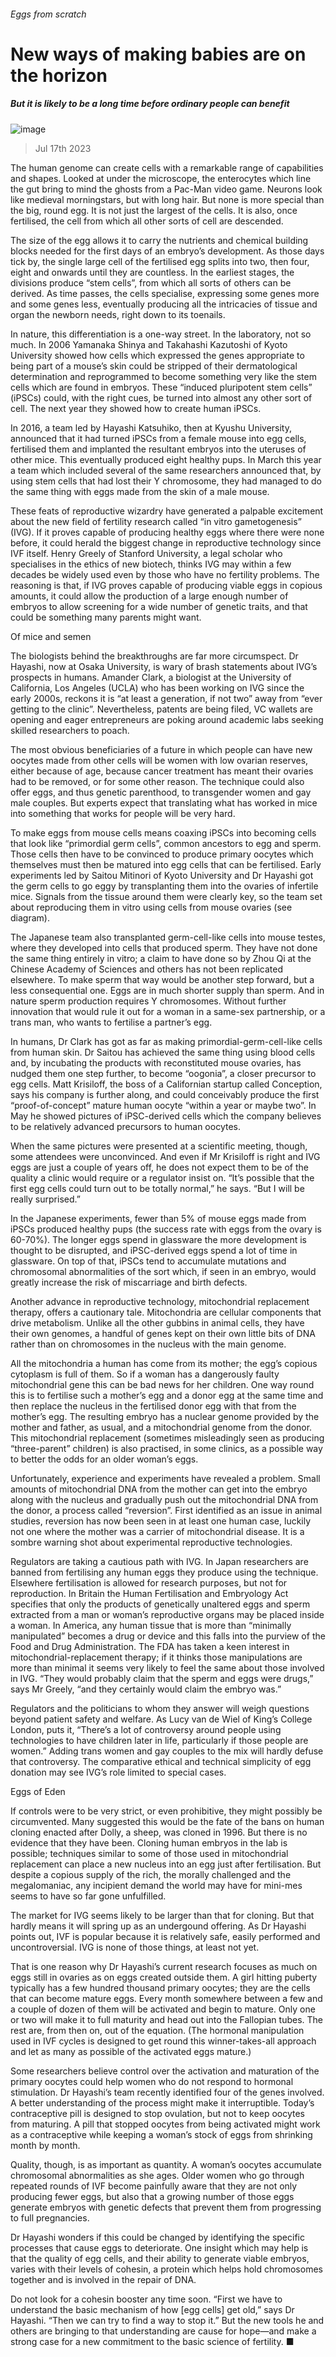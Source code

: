###### Eggs from scratch
# New ways of making babies are on the horizon 
##### But it is likely to be a long time before ordinary people can benefit 
![image](images/20230722_TQD006.jpg) 
> Jul 17th 2023 
The human genome can create cells with a remarkable range of capabilities and shapes. Looked at under the microscope, the enterocytes which line the gut bring to mind the ghosts from a Pac-Man video game. Neurons look like medieval morningstars, but with long hair. But none is more special than the big, round egg. It is not just the largest of the cells. It is also, once fertilised, the cell from which all other sorts of cell are descended.
The size of the egg allows it to carry the nutrients and chemical building blocks needed for the first days of an embryo’s development. As those days tick by, the single large cell of the fertilised egg splits into two, then four, eight and onwards until they are countless. In the earliest stages, the divisions produce “stem cells”, from which all sorts of others can be derived. As time passes, the cells specialise, expressing some genes more and some genes less, eventually producing all the intricacies of tissue and organ the newborn needs, right down to its toenails. 
In nature, this differentiation is a one-way street. In the laboratory, not so much. In 2006 Yamanaka Shinya and Takahashi Kazutoshi of Kyoto University showed how cells which expressed the genes appropriate to being part of a mouse’s skin could be stripped of their dermatological determination and reprogrammed to become something very like the stem cells which are found in embryos. These “induced pluripotent stem cells” (iPSCs) could, with the right cues, be turned into almost any other sort of cell. The next year they showed how to create human iPSCs.
In 2016, a team led by Hayashi Katsuhiko, then at Kyushu University, announced that it had turned iPSCs from a female mouse into egg cells, fertilised them and implanted the resultant embryos into the uteruses of other mice. This eventually produced eight healthy pups. In March this year a team which included several of the same researchers announced that, by using stem cells that had lost their Y chromosome, they had managed to do the same thing with eggs made from the skin of a male mouse.
These feats of reproductive wizardry have generated a palpable excitement about the new field of fertility research called “in vitro gametogenesis” (IVG). If it proves capable of producing healthy eggs where there were none before, it could herald the biggest change in reproductive technology since IVF itself. Henry Greely of Stanford University, a legal scholar who specialises in the ethics of new biotech, thinks IVG may within a few decades be widely used even by those who have no fertility problems. The reasoning is that, if IVG proves capable of producing viable eggs in copious amounts, it could allow the production of a large enough number of embryos to allow screening for a wide number of genetic traits, and that could be something many parents might want. 
Of mice and semen
The biologists behind the breakthroughs are far more circumspect. Dr Hayashi, now at Osaka University, is wary of brash statements about IVG’s prospects in humans. Amander Clark, a biologist at the University of California, Los Angeles (UCLA) who has been working on IVG since the early 2000s, reckons it is “at least a generation, if not two” away from “ever getting to the clinic”. Nevertheless, patents are being filed, VC wallets are opening and eager entrepreneurs are poking around academic labs seeking skilled researchers to poach.
The most obvious beneficiaries of a future in which people can have new oocytes made from other cells will be women with low ovarian reserves, either because of age, because cancer treatment has meant their ovaries had to be removed, or for some other reason. The technique could also offer eggs, and thus genetic parenthood, to transgender women and gay male couples. But experts expect that translating what has worked in mice into something that works for people will be very hard. 


To make eggs from mouse cells means coaxing iPSCs into becoming cells that look like “primordial germ cells”, common ancestors to egg and sperm. Those cells then have to be convinced to produce primary oocytes which themselves must then be matured into egg cells that can be fertilised. Early experiments led by Saitou Mitinori of Kyoto University and Dr Hayashi got the germ cells to go eggy by transplanting them into the ovaries of infertile mice. Signals from the tissue around them were clearly key, so the team set about reproducing them in vitro using cells from mouse ovaries (see diagram). 
The Japanese team also transplanted germ-cell-like cells into mouse testes, where they developed into cells that produced sperm. They have not done the same thing entirely in vitro; a claim to have done so by Zhou Qi at the Chinese Academy of Sciences and others has not been replicated elsewhere. To make sperm that way would be another step forward, but a less consequential one. Eggs are in much shorter supply than sperm. And in nature sperm production requires Y chromosomes. Without further innovation that would rule it out for a woman in a same-sex partnership, or a trans man, who wants to fertilise a partner’s egg. 
In humans, Dr Clark has got as far as making primordial-germ-cell-like cells from human skin. Dr Saitou has achieved the same thing using blood cells and, by incubating the products with reconstituted mouse ovaries, has nudged them one step further, to become “oogonia”, a closer precursor to egg cells. Matt Krisiloff, the boss of a Californian startup called Conception, says his company is further along, and could conceivably produce the first “proof-of-concept” mature human oocyte “within a year or maybe two”. In May he showed  pictures of iPSC-derived cells which the company believes to be relatively advanced precursors to human oocytes.
When the same pictures were presented at a scientific meeting, though, some attendees were unconvinced. And even if Mr Krisiloff is right and IVG eggs are just a couple of years off, he does not expect them to be of the quality a clinic would require or a regulator insist on. “It’s possible that the first egg cells could turn out to be totally normal,” he says. “But I will be really surprised.”
In the Japanese experiments, fewer than 5% of mouse eggs made from iPSCs produced healthy pups (the success rate with eggs from the ovary is 60-70%). The longer eggs spend in glassware the more development is thought to be disrupted, and iPSC-derived eggs spend a lot of time in glassware. On top of that, iPSCs tend to accumulate mutations and chromosomal abnormalities of the sort which, if seen in an embryo, would greatly increase the risk of miscarriage and birth defects. 
Another advance in reproductive technology, mitochondrial replacement therapy, offers a cautionary tale. Mitochondria are cellular components that drive metabolism. Unlike all the other gubbins in animal cells, they have their own genomes, a handful of genes kept on their own little bits of DNA rather than on chromosomes in the nucleus with the main genome. 
All the mitochondria a human has come from its mother; the egg’s copious cytoplasm is full of them. So if a woman has a dangerously faulty mitochondrial gene this can be bad news for her children. One way round this is to fertilise such a mother’s egg and a donor egg at the same time and then replace the nucleus in the fertilised donor egg with that from the mother’s egg. The resulting embryo has a nuclear genome provided by the mother and father, as usual, and a mitochondrial genome from the donor. This mitochondrial replacement (sometimes misleadingly seen as producing “three-parent” children) is also practised, in some clinics, as a possible way to better the odds for an older woman’s eggs. 
Unfortunately, experience and experiments have revealed a problem. Small amounts of mitochondrial DNA from the mother can get into the embryo along with the nucleus and gradually push out the mitochondrial DNA from the donor, a process called “reversion”. First identified as an issue in animal studies, reversion has now been seen in at least one human case, luckily not one where the mother was a carrier of mitochondrial disease. It is a sombre warning shot about experimental reproductive technologies. 
Regulators are taking a cautious path with IVG. In Japan researchers are banned from fertilising any human eggs they produce using the technique. Elsewhere fertilisation is allowed for research purposes, but not for reproduction. In Britain the Human Fertilisation and Embryology Act specifies that only the products of genetically unaltered eggs and sperm extracted from a man or woman’s reproductive organs may be placed inside a woman. In America, any human tissue that is more than “minimally manipulated” becomes a drug or device and this falls into the purview of the Food and Drug Administration. The FDA has taken a keen interest in mitochondrial-replacement therapy; if it thinks those manipulations are more than minimal it seems very likely to feel the same about those involved in IVG. “They would probably claim that the sperm and eggs were drugs,” says Mr Greely, “and they certainly would claim the embryo was.” 
Regulators and the politicians to whom they answer will weigh questions beyond patient safety and welfare. As Lucy van de Wiel of King’s College London, puts it, “There’s a lot of controversy around people using technologies to have children later in life, particularly if those people are women.” Adding trans women and gay couples to the mix will hardly defuse that controversy. The comparative ethical and technical simplicity of egg donation may see IVG’s role limited to special cases. 
Eggs of Eden
If controls were to be very strict, or even prohibitive, they might possibly be circumvented. Many suggested this would be the fate of the bans on human cloning enacted after Dolly, a sheep, was cloned in 1996. But there is no evidence that they have been. Cloning human embryos in the lab is possible; techniques similar to some of those used in mitochondrial replacement can place a new nucleus into an egg just after fertilisation. But despite a copious supply of the rich, the morally challenged and the megalomaniac, any incipient demand the world may have for mini-mes seems to have so far gone unfulfilled.
The market for IVG seems likely to be larger than that for cloning. But that hardly means it will spring up as an undergound offering. As Dr Hayashi points out, IVF is popular because it is relatively safe, easily performed and uncontroversial. IVG is none of those things, at least not yet. 
 
That is one reason why Dr Hayashi’s current research focuses as much on eggs still in ovaries as on eggs created outside them. A girl hitting puberty typically has a few hundred thousand primary oocytes; they are the cells that can become mature eggs. Every month somewhere between a few and a couple of dozen of them will be activated and begin to mature. Only one or two will make it to full maturity and head out into the Fallopian tubes. The rest are, from then on, out of the equation. (The hormonal manipulation used in IVF cycles is designed to get round this winner-takes-all approach and let as many as possible of the activated eggs mature.) 
Some researchers believe control over the activation and maturation of the primary oocytes could help women who do not respond to hormonal stimulation. Dr Hayashi’s team recently identified four of the genes involved. A better understanding of the process might make it interruptible. Today’s contraceptive pill is designed to stop ovulation, but not to keep oocytes from maturing. A pill that stopped oocytes from being activated might work as a contraceptive while keeping a woman’s stock of eggs from shrinking month by month. 
Quality, though, is as important as quantity. A woman’s oocytes accumulate chromosomal abnormalities as she ages. Older women who go through repeated rounds of IVF become painfully aware that they are not only producing fewer eggs, but also that a growing number of those eggs generate embryos with genetic defects that prevent them from progressing to full pregnancies. 
Dr Hayashi wonders if this could be changed by identifying the specific processes that cause eggs to deteriorate. One insight which may help is that the quality of egg cells, and their ability to generate viable embryos, varies with their levels of cohesin, a protein which helps hold chromosomes together and is involved in the repair of DNA. 
Do not look for a cohesin booster any time soon. “First we have to understand the basic mechanism of how [egg cells] get old,” says Dr Hayashi. “Then we can try to find a way to stop it.” But the new tools he and others are bringing to that understanding are cause for hope—and make a strong case for a new commitment to the basic science of fertility. ■
